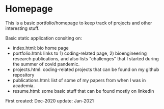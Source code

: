 # Homepage

This is a basic portfolio/homepage to keep track of projects and other interesting stuff. 

Basic static application consiting on: 
  - index.html: bio home page
  - portfolio.html:  links to 1) coding-related page, 2) bioengineering research publications, and also lists "challenges" that I started during the summer of covid pandemic. 
  - projects.html: coding-related projects that can be found on my github repository
  - publications.html: list of some of my papers from when I was in academia.
  - resume.html: some basic stuff that can be found mostly on linkedIn
  
 First created: Dec-2020 
 update: Jan-2021

